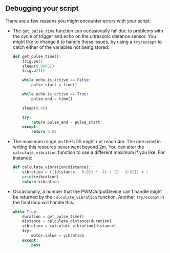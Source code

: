 ## Debugging your script

There are a few reasons you might encounter errors with your script:

- The `get_pulse_time` function can occasionally fail due to problems with the cycle of trigger and echo on the ultrasonic distance sensor. You might like to change it to handle these issues, by using a `try/except` to catch either of the variables not being stored:

    ```python
    def get_pulse_time():
        trig.on()
        sleep(0.00001)
        trig.off()

        while echo.is_active == False:
            pulse_start = time()

        while echo.is_active == True:
            pulse_end = time()

        sleep(0.06)

        try:
            return pulse_end - pulse_start
        except:
            return 0.02
    ```

- The maximum range on the UDS might not reach 4m. The one used in writing this resource never went beyond 2m. You can alter the `calculate_vibration` function to use a different maximum if you like. For instance:

    ```python
    def calculate_vibration(distance):
        vibration = (((distance - 0.02) * -1) / (2 - 0.02)) + 1
        print(vibration)
        return vibration
    ```

- Occasionally, a number that the PWMOutputDevice can't handle might be returned by the `calculate_vibration` function. Another `try/except` in the final loop will handle this:

   ```python
   while True:
       duration = get_pulse_time()
       distance = calculate_distance(duration)
       vibration = calculate_vibration(distance)
       try:
           motor.value = vibration
       except:
           pass

   ``` 


